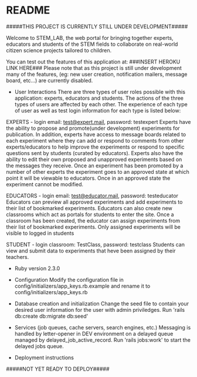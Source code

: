 # README

#####THIS PROJECT IS CURRENTLY STILL UNDER DEVELOPMENT#####

Welcome to STEM_LAB, the web portal for bringing together experts, educators and
students of the STEM fields to collaborate on real-world citizen science projects
tailored to children.

You can test out the features of this application at: ###INSERT HEROKU LINK HERE###
Please note that as this project is still under development many of the features,
(eg: new user creation, notification mailers, message board, etc...) are currently
disabled.

* User Interactions
There are three types of user roles possible with this application: experts, educators
and students.  The actions of the three types of users are affected by each other.
The experience of each type of user as well as test login information for each
type is listed below:

EXPERTS - login email: test@expert.mail, password: testexpert
Experts have the ability to propose and promote(under development) experiments for
publication.  In addition, experts have access to message boards related to each
experiment where they can add or respond to comments from other experts/educators
to help improve the experiments or respond to specific questions sent by students
(curated by educators).
Experts also have the ability to edit their own proposed and unapproved experiments
based on the messages they receive.  Once an experiment has been promoted by a
number of other experts the experiment goes to an approved state at which point
it will be viewable to educators.  Once in an approved state the experiment cannot
be modified.

EDUCATORS - login email: test@educator.mail, password: testeducator
Educators can preview all approved experiments and add experiments to their list of
bookmarked experiments.  Educators can also create new classrooms which act as
portals for students to enter the site.  Once a classroom has been created, the
educator can assign experiments from their list of bookmarked experiments.  Only
assigned experiments will be visible to logged in students

STUDENT - login classroom: TestClass, password: testclass
Students can view and submit data to experiments that heve been assigned by their
teachers.

* Ruby version
2.3.0

* Configuration
Modify the configuration file in config/initializers/app_keys.rb.example and
rename it to config/initializers/app_keys.rb

* Database creation and initialization
Change the seed file to contain your desired user information for the user with
admin priviledges.
Run 'rails db:create db:migrate db:seed'

* Services (job queues, cache servers, search engines, etc.)
Messaging is handled by letter-opener in DEV environment on a delayed queue
managed by delayed_job_active_record.  Run 'rails jobs:work' to start the delayed
jobs queue.

* Deployment instructions

#####NOT YET READY TO DEPLOY#####

